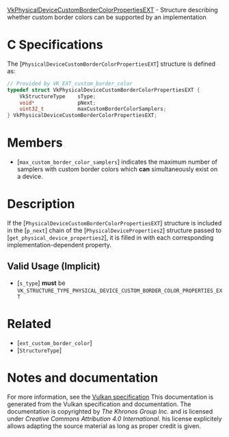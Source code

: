 [VkPhysicalDeviceCustomBorderColorPropertiesEXT](https://www.khronos.org/registry/vulkan/specs/1.3-extensions/man/html/VkPhysicalDeviceCustomBorderColorPropertiesEXT.html) - Structure describing whether custom border colors can be supported by an implementation

# C Specifications
The [`PhysicalDeviceCustomBorderColorPropertiesEXT`] structure is
defined as:
```c
// Provided by VK_EXT_custom_border_color
typedef struct VkPhysicalDeviceCustomBorderColorPropertiesEXT {
    VkStructureType    sType;
    void*              pNext;
    uint32_t           maxCustomBorderColorSamplers;
} VkPhysicalDeviceCustomBorderColorPropertiesEXT;
```

# Members
- [`max_custom_border_color_samplers`] indicates the maximum number of samplers with custom border colors which  **can**  simultaneously exist on a device.

# Description
If the [`PhysicalDeviceCustomBorderColorPropertiesEXT`] structure is included in the [`p_next`] chain of the
[`PhysicalDeviceProperties2`] structure passed to
[`get_physical_device_properties2`], it is filled in with each
corresponding implementation-dependent property.
## Valid Usage (Implicit)
-  [`s_type`] **must**  be `VK_STRUCTURE_TYPE_PHYSICAL_DEVICE_CUSTOM_BORDER_COLOR_PROPERTIES_EXT`

# Related
- [`ext_custom_border_color`]
- [`StructureType`]

# Notes and documentation
For more information, see the [Vulkan specification](https://www.khronos.org/registry/vulkan/specs/1.3-extensions/html/vkspec.html)
This documentation is generated from the Vulkan specification and documentation.
The documentation is copyrighted by *The Khronos Group Inc.* and is licensed under *Creative Commons Attribution 4.0 International*.
his license explicitely allows adapting the source material as long as proper credit is given.
        
